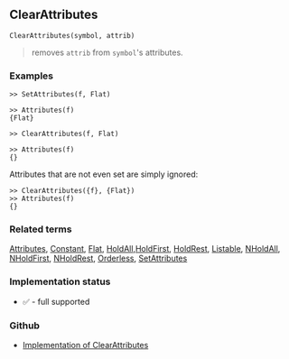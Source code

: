 ## ClearAttributes

```
ClearAttributes(symbol, attrib)
```

> removes `attrib` from `symbol`'s attributes.
 
### Examples

```
>> SetAttributes(f, Flat)

>> Attributes(f)    
{Flat}    
 
>> ClearAttributes(f, Flat)

>> Attributes(f)    
{}  
```
 
Attributes that are not even set are simply ignored:

```
>> ClearAttributes({f}, {Flat})    
>> Attributes(f)    
{}    
```

### Related terms 
[Attributes](Attributes.md),  [Constant](Constant.md), [Flat](Flat.md), [HoldAll](HoldAll.md),[HoldFirst](HoldFirst.md), [HoldRest](HoldRest.md), [Listable](Listable.md), [NHoldAll](NHoldAll.md), [NHoldFirst](NHoldFirst.md), [NHoldRest](NHoldRest.md), [Orderless](Orderless.md), [SetAttributes](SetAttributes.md)






### Implementation status

* &#x2705; - full supported

### Github

* [Implementation of ClearAttributes](https://github.com/axkr/symja_android_library/blob/master/symja_android_library/matheclipse-core/src/main/java/org/matheclipse/core/builtin/AttributeFunctions.java#L150) 
